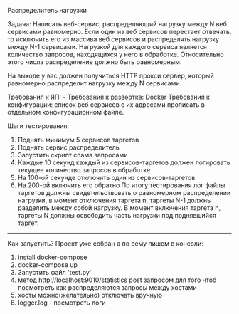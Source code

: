 Распределитель нагрузки

Задача:
Написать веб-сервис, распределяющий нагрузку между N веб сервисами равномерно. Если один из веб сервисов перестает отвечать, то исключить его из массива веб сервисов и распределять нагрузку между N-1 сервисами. 
Нагрузкой для каждого сервиса является количество запросов, находящихся у него в обработке. Относительно этого числа распределение должно быть равномерным. 

На выходе у вас должен получиться HTTP прокси сервер, который равномерно распределит нагрузку между N сервисами. 


Требования к ЯП: -
Требования к развертке: Docker
Требования к конфигурации: список веб сервисов с их адресами прописать в отдельном конфигурационном файле. 


Шаги тестирования: 
1) Поднять минимум 5 сервисов таргетов 
2) Поднять сервис распределитель 
3) Запустить скрипт спама запросами 
4) Каждые 10 секунд каждый из сервисов-таргетов должен логировать текущее количество запросов в обработке 
5) На 100-ой секунде отключить один из сервисов-таргетов 
6) На 200-ой включить его обратно 
По итогу тестирования лог файлы таргетов должны свидетельствовать о равномерном распределении нагрузки, в момент отключения таргета n, таргеты N-1 должны разделить между собой нагрузку. В момент включения таргета n, таргеты N должны освободить часть нагрузки под поднявшийся таргет. 

-----------------------------------

Как запустить?
Проект уже собран а по сему пишем в консоли:
1) install docker-compose
2) docker-compose up
3) Запустить файл 'test.py' 
4) метод http://localhost:9010/statistics post запросом для того чтоб посмотреть как распределяются запросы между хостами 
5) хосты можно(желательно) отключать вручную
6) logger.log - посмотреть логи
